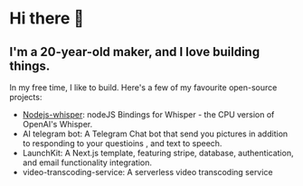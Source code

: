 # Hi there 👋

## I'm a 20-year-old maker, and I love building things.

In my free time, I like to build. Here's a few of my favourite open-source projects:

- [Nodejs-whisper](https://github.com/ChetanXpro/nodejs-whisper): nodeJS Bindings for Whisper - the CPU version of OpenAI's Whisper.
- AI telegram bot: A Telegram Chat bot that send you pictures in addition to responding to your questioins , and text to speech.
- LaunchKit: A Next.js template, featuring stripe, database, authentication, and email functionality integration.
- video-transcoding-service: A serverless video transcoding service
